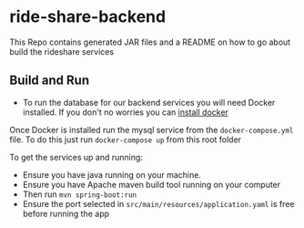 # ride-share-backend

This Repo contains generated JAR files and a README on how to go about build the rideshare services

## Build and Run

- To run the database for our backend services you will need Docker installed. If you don't no worries you can [install docker](https://docs.docker.com/engine/install/)

Once Docker is installed run the mysql service from the `docker-compose.yml` file. To do this just run `docker-compose up` from this root folder

To get the services up and running:

- Ensure you have java running on your machine.
- Ensure you have Apache maven build tool running on your computer
- Then run `mvn spring-boot:run`
- Ensure the port selected in `src/main/resources/application.yaml` is free before running the app
